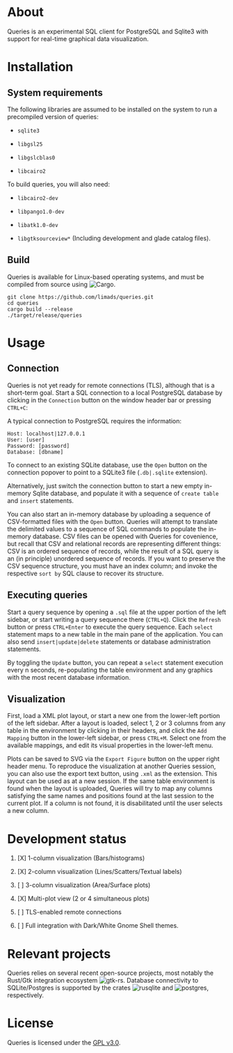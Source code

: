 # About

Queries is an experimental SQL client for PostgreSQL and Sqlite3 with support for real-time graphical data visualization.

# Installation

## System requirements

The following libraries are assumed to be installed on the system to run a precompiled version of queries:

- `sqlite3` 

- `libgsl25`

- `libgslcblas0`

- `libcairo2`

To build queries, you will also need:

- `libcairo2-dev`

- `libpango1.0-dev`

- `libatk1.0-dev`

- `libgtksourceview*` (Including development and glade catalog files).

## Build

Queries is available for Linux-based operating systems, and must be compiled from source using ![Cargo](https://www.rust-lang.org/tools/install). 

```shell
git clone https://github.com/limads/queries.git
cd queries
cargo build --release
./target/release/queries
```

# Usage

## Connection 

Queries is not yet ready for remote connections (TLS), although that is a short-term goal. Start a SQL connection to a local PostgreSQL database by clicking in the `Connection` button on the window header bar or pressing `CTRL+C`:

A typical connection to PostgreSQL requires the information:

```
Host: localhost|127.0.0.1
User: [user]
Password: [password]
Database: [dbname]
```

To connect to an existing SQLite database, use the `Open` button on the connection popover to point to a SQLite3 file (`.db|.sqlite` extension). 

Alternatively, just switch the connection button to start a new empty in-memory Sqlite database, and populate it with a sequence of `create table` and `insert` statements.

You can also start an in-memory database by uploading a sequence of CSV-formatted files with the `Open` button. Queries will attempt to translate the delimited values to a sequence of SQL commands to populate the in-memory database. CSV files can be opened with Queries for covenience, but recall that CSV and relational records are representing different things: CSV is an ordered sequence of records, while the result of a SQL query is an (in principle) unordered sequence of records. If you want to preserve the CSV sequence structure, you must have an index column; and invoke the respective `sort by` SQL clause to recover its structure.

## Executing queries

Start a query sequence by opening a `.sql` file at the upper portion of the left sidebar, or start writing a query sequence there (`CTRL+Q`). Click the `Refresh` button or press `CTRL+Enter` to execute the query sequence. Each `select` statement maps to a new table in the main pane of the application. You can also send `insert|update|delete` statements or database administration statements. 

By toggling the `Update` button, you can repeat a `select` statement execution every n seconds, re-populating the table environment and any graphics with the most recent database information.

## Visualization

First, load a XML plot layout, or start a new one from the lower-left portion of the left sidebar. After a layout is loaded, select 1, 2 or 3 columns from any table in the environment by clicking in their headers, and click the `Add Mapping` button in the lower-left sidebar, or press `CTRL+M`. Select one from the available mappings, and edit its visual properties in the lower-left menu.

Plots can be saved to SVG via the `Export Figure` button on the upper right header menu. To reproduce the visualization at another Queries session, you can also use the export text button, using `.xml` as the extension. This layout can be used as at a new session. If the same table environment is found when the layout is uploaded, Queries will try to map any columns satisfying the same names and positions found at the last session to the current plot. If a column is not found, it is disabilitated until the user selects a new column.

# Development status

1. [X] 1-column visualization (Bars/histograms)

2. [X] 2-column visualization (Lines/Scatters/Textual labels)

3. [ ] 3-column visualization (Area/Surface plots)

4. [X] Multi-plot view (2 or 4 simultaneous plots)

5. [ ] TLS-enabled remote connections

6. [ ] Full integration with Dark/White Gnome Shell themes.

# Relevant projects

Queries relies on several recent open-source projects, most notably the Rust/Gtk integration ecosystem ![gtk-rs](https://gtk-rs.org/). Database connectivity to SQLite/Postgres is supported by the crates ![rusqlite](https://crates.io/crates/rusqlite) and ![postgres](https://crates.io/crates/postgres), respectively.

# License

Queries is licensed under the [GPL v3.0](https://www.gnu.org/licenses/gpl-3.0.en.html).



